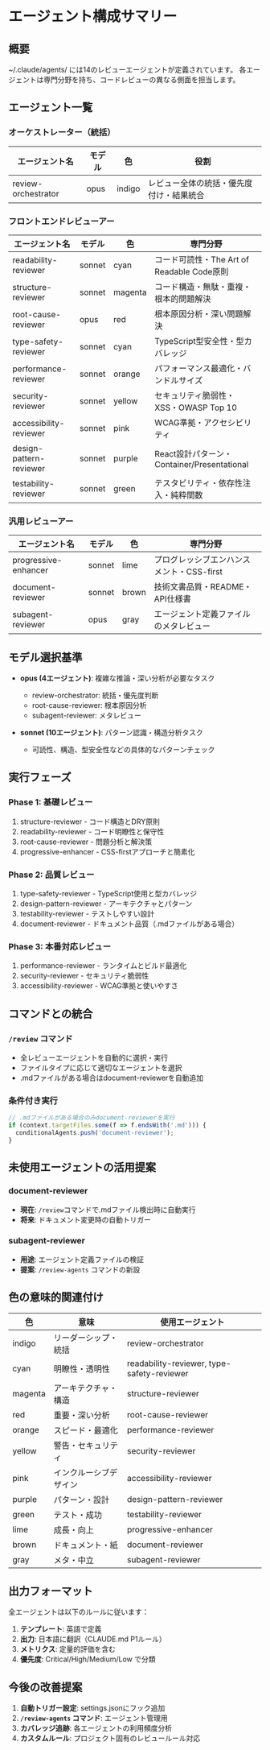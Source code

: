 # エージェント構成サマリー

## 概要

~/.claude/agents/ には14のレビューエージェントが定義されています。
各エージェントは専門分野を持ち、コードレビューの異なる側面を担当します。

## エージェント一覧

### オーケストレーター（統括）

| エージェント名 | モデル | 色 | 役割 |
|-------------|--------|-----|------|
| review-orchestrator | opus | indigo | レビュー全体の統括・優先度付け・結果統合 |

### フロントエンドレビューアー

| エージェント名 | モデル | 色 | 専門分野 |
|-------------|--------|-----|----------|
| readability-reviewer | sonnet | cyan | コード可読性・The Art of Readable Code原則 |
| structure-reviewer | sonnet | magenta | コード構造・無駄・重複・根本的問題解決 |
| root-cause-reviewer | opus | red | 根本原因分析・深い問題解決 |
| type-safety-reviewer | sonnet | cyan | TypeScript型安全性・型カバレッジ |
| performance-reviewer | sonnet | orange | パフォーマンス最適化・バンドルサイズ |
| security-reviewer | sonnet | yellow | セキュリティ脆弱性・XSS・OWASP Top 10 |
| accessibility-reviewer | sonnet | pink | WCAG準拠・アクセシビリティ |
| design-pattern-reviewer | sonnet | purple | React設計パターン・Container/Presentational |
| testability-reviewer | sonnet | green | テスタビリティ・依存性注入・純粋関数 |

### 汎用レビューアー

| エージェント名 | モデル | 色 | 専門分野 |
|-------------|--------|-----|----------|
| progressive-enhancer | sonnet | lime | プログレッシブエンハンスメント・CSS-first |
| document-reviewer | sonnet | brown | 技術文書品質・README・API仕様書 |
| subagent-reviewer | opus | gray | エージェント定義ファイルのメタレビュー |

## モデル選択基準

- **opus (4エージェント)**: 複雑な推論・深い分析が必要なタスク
  - review-orchestrator: 統括・優先度判断
  - root-cause-reviewer: 根本原因分析
  - subagent-reviewer: メタレビュー

- **sonnet (10エージェント)**: パターン認識・構造分析タスク
  - 可読性、構造、型安全性などの具体的なパターンチェック

## 実行フェーズ

### Phase 1: 基礎レビュー

1. structure-reviewer - コード構造とDRY原則
2. readability-reviewer - コード明瞭性と保守性
3. root-cause-reviewer - 問題分析と解決策
4. progressive-enhancer - CSS-firstアプローチと簡素化

### Phase 2: 品質レビュー

1. type-safety-reviewer - TypeScript使用と型カバレッジ
2. design-pattern-reviewer - アーキテクチャとパターン
3. testability-reviewer - テストしやすい設計
4. document-reviewer - ドキュメント品質（.mdファイルがある場合）

### Phase 3: 本番対応レビュー

1. performance-reviewer - ランタイムとビルド最適化
2. security-reviewer - セキュリティ脆弱性
3. accessibility-reviewer - WCAG準拠と使いやすさ

## コマンドとの統合

### `/review` コマンド

- 全レビューエージェントを自動的に選択・実行
- ファイルタイプに応じて適切なエージェントを選択
- .mdファイルがある場合はdocument-reviewerを自動追加

### 条件付き実行

```typescript
// .mdファイルがある場合のみdocument-reviewerを実行
if (context.targetFiles.some(f => f.endsWith('.md'))) {
  conditionalAgents.push('document-reviewer');
}
```

## 未使用エージェントの活用提案

### document-reviewer

- **現在**: `/review`コマンドで.mdファイル検出時に自動実行
- **将来**: ドキュメント変更時の自動トリガー

### subagent-reviewer

- **用途**: エージェント定義ファイルの検証
- **提案**: `/review-agents` コマンドの新設

## 色の意味的関連付け

| 色 | 意味 | 使用エージェント |
|-----|------|----------------|
| indigo | リーダーシップ・統括 | review-orchestrator |
| cyan | 明瞭性・透明性 | readability-reviewer, type-safety-reviewer |
| magenta | アーキテクチャ・構造 | structure-reviewer |
| red | 重要・深い分析 | root-cause-reviewer |
| orange | スピード・最適化 | performance-reviewer |
| yellow | 警告・セキュリティ | security-reviewer |
| pink | インクルーシブデザイン | accessibility-reviewer |
| purple | パターン・設計 | design-pattern-reviewer |
| green | テスト・成功 | testability-reviewer |
| lime | 成長・向上 | progressive-enhancer |
| brown | ドキュメント・紙 | document-reviewer |
| gray | メタ・中立 | subagent-reviewer |

## 出力フォーマット

全エージェントは以下のルールに従います：

1. **テンプレート**: 英語で定義
2. **出力**: 日本語に翻訳（CLAUDE.md P1ルール）
3. **メトリクス**: 定量的評価を含む
4. **優先度**: Critical/High/Medium/Low で分類

## 今後の改善提案

1. **自動トリガー設定**: settings.jsonにフック追加
2. **`/review-agents` コマンド**: エージェント管理用
3. **カバレッジ追跡**: 各エージェントの利用頻度分析
4. **カスタムルール**: プロジェクト固有のレビュールール対応
